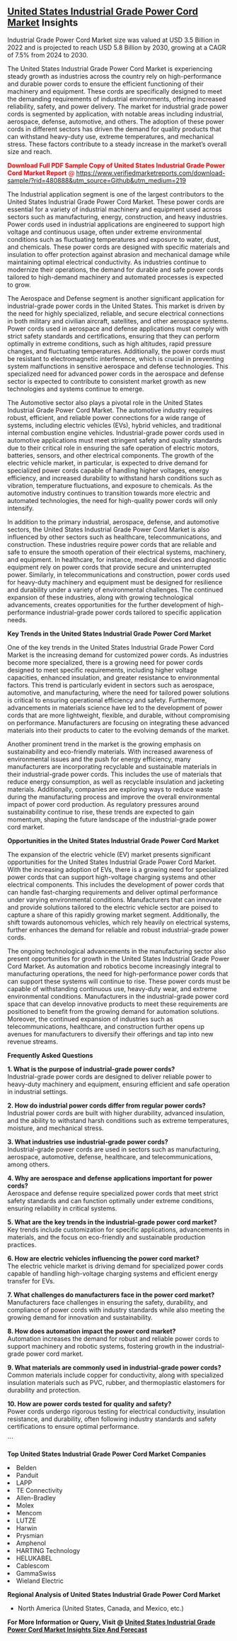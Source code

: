 <h2><a href="https://www.verifiedmarketreports.com/download-sample/?rid=480888&amp;utm_source=Github&amp;utm_medium=219" target="_blank">United States Industrial Grade Power Cord Market</a> Insights</h2><p>Industrial Grade Power Cord Market size was valued at USD 3.5 Billion in 2022 and is projected to reach USD 5.8 Billion by 2030, growing at a CAGR of 7.5% from 2024 to 2030.</p><p> <p>The United States Industrial Grade Power Cord Market is experiencing steady growth as industries across the country rely on high-performance and durable power cords to ensure the efficient functioning of their machinery and equipment. These cords are specifically designed to meet the demanding requirements of industrial environments, offering increased reliability, safety, and power delivery. The market for industrial grade power cords is segmented by application, with notable areas including industrial, aerospace, defense, automotive, and others. The adoption of these power cords in different sectors has driven the demand for quality products that can withstand heavy-duty use, extreme temperatures, and mechanical stress. These factors contribute to a steady increase in the market’s overall size and reach. <p><span class=""><span style="color: #ff0000;"><strong>Download Full PDF Sample Copy of United States Industrial Grade Power Cord Market Report</strong> @ </span><a href="https://www.verifiedmarketreports.com/download-sample/?rid=480888&amp;utm_source=Github&amp;utm_medium=219" target="_blank">https://www.verifiedmarketreports.com/download-sample/?rid=480888&amp;utm_source=Github&amp;utm_medium=219</a></span></p> <p>The Industrial application segment is one of the largest contributors to the United States Industrial Grade Power Cord Market. These power cords are essential for a variety of industrial machinery and equipment used across sectors such as manufacturing, energy, construction, and heavy industries. Power cords used in industrial applications are engineered to support high voltage and continuous usage, often under extreme environmental conditions such as fluctuating temperatures and exposure to water, dust, and chemicals. These power cords are designed with specific materials and insulation to offer protection against abrasion and mechanical damage while maintaining optimal electrical conductivity. As industries continue to modernize their operations, the demand for durable and safe power cords tailored to high-demand machinery and automated processes is expected to grow. <p>The Aerospace and Defense segment is another significant application for industrial-grade power cords in the United States. This market is driven by the need for highly specialized, reliable, and secure electrical connections in both military and civilian aircraft, satellites, and other aerospace systems. Power cords used in aerospace and defense applications must comply with strict safety standards and certifications, ensuring that they can perform optimally in extreme conditions, such as high altitudes, rapid pressure changes, and fluctuating temperatures. Additionally, the power cords must be resistant to electromagnetic interference, which is crucial in preventing system malfunctions in sensitive aerospace and defense technologies. This specialized need for advanced power cords in the aerospace and defense sector is expected to contribute to consistent market growth as new technologies and systems continue to emerge. <p>The Automotive sector also plays a pivotal role in the United States Industrial Grade Power Cord Market. The automotive industry requires robust, efficient, and reliable power connections for a wide range of systems, including electric vehicles (EVs), hybrid vehicles, and traditional internal combustion engine vehicles. Industrial-grade power cords used in automotive applications must meet stringent safety and quality standards due to their critical role in ensuring the safe operation of electric motors, batteries, sensors, and other electrical components. The growth of the electric vehicle market, in particular, is expected to drive demand for specialized power cords capable of handling higher voltages, energy efficiency, and increased durability to withstand harsh conditions such as vibration, temperature fluctuations, and exposure to chemicals. As the automotive industry continues to transition towards more electric and automated technologies, the need for high-quality power cords will only intensify. <p>In addition to the primary industrial, aerospace, defense, and automotive sectors, the United States Industrial Grade Power Cord Market is also influenced by other sectors such as healthcare, telecommunications, and construction. These industries require power cords that are reliable and safe to ensure the smooth operation of their electrical systems, machinery, and equipment. In healthcare, for instance, medical devices and diagnostic equipment rely on power cords that provide secure and uninterrupted power. Similarly, in telecommunications and construction, power cords used for heavy-duty machinery and equipment must be designed for resilience and durability under a variety of environmental challenges. The continued expansion of these industries, along with growing technological advancements, creates opportunities for the further development of high-performance industrial-grade power cords tailored to specific application needs. <p><strong>Key Trends in the United States Industrial Grade Power Cord Market</strong></p> <p>One of the key trends in the United States Industrial Grade Power Cord Market is the increasing demand for customized power cords. As industries become more specialized, there is a growing need for power cords designed to meet specific requirements, including higher voltage capacities, enhanced insulation, and greater resistance to environmental factors. This trend is particularly evident in sectors such as aerospace, automotive, and manufacturing, where the need for tailored power solutions is critical to ensuring operational efficiency and safety. Furthermore, advancements in materials science have led to the development of power cords that are more lightweight, flexible, and durable, without compromising on performance. Manufacturers are focusing on integrating these advanced materials into their products to cater to the evolving demands of the market. <p>Another prominent trend in the market is the growing emphasis on sustainability and eco-friendly materials. With increased awareness of environmental issues and the push for energy efficiency, many manufacturers are incorporating recyclable and sustainable materials in their industrial-grade power cords. This includes the use of materials that reduce energy consumption, as well as recyclable insulation and jacketing materials. Additionally, companies are exploring ways to reduce waste during the manufacturing process and improve the overall environmental impact of power cord production. As regulatory pressures around sustainability continue to rise, these trends are expected to gain momentum, shaping the future landscape of the industrial-grade power cord market. <p><strong>Opportunities in the United States Industrial Grade Power Cord Market</strong></p> <p>The expansion of the electric vehicle (EV) market presents significant opportunities for the United States Industrial Grade Power Cord Market. With the increasing adoption of EVs, there is a growing need for specialized power cords that can support high-voltage charging systems and other electrical components. This includes the development of power cords that can handle fast-charging requirements and deliver optimal performance under varying environmental conditions. Manufacturers that can innovate and provide solutions tailored to the electric vehicle sector are poised to capture a share of this rapidly growing market segment. Additionally, the shift towards autonomous vehicles, which rely heavily on electrical systems, further enhances the demand for reliable and robust industrial-grade power cords. <p>The ongoing technological advancements in the manufacturing sector also present opportunities for growth in the United States Industrial Grade Power Cord Market. As automation and robotics become increasingly integral to manufacturing operations, the need for high-performance power cords that can support these systems will continue to rise. These power cords must be capable of withstanding continuous use, heavy-duty wear, and extreme environmental conditions. Manufacturers in the industrial-grade power cord space that can develop innovative products to meet these requirements are positioned to benefit from the growing demand for automation solutions. Moreover, the continued expansion of industries such as telecommunications, healthcare, and construction further opens up avenues for manufacturers to diversify their offerings and tap into new revenue streams. <p><strong>Frequently Asked Questions</strong></p> <p><strong>1. What is the purpose of industrial-grade power cords?</strong><br> Industrial-grade power cords are designed to deliver reliable power to heavy-duty machinery and equipment, ensuring efficient and safe operation in industrial settings.</p> <p><strong>2. How do industrial power cords differ from regular power cords?</strong><br> Industrial power cords are built with higher durability, advanced insulation, and the ability to withstand harsh conditions such as extreme temperatures, moisture, and mechanical stress.</p> <p><strong>3. What industries use industrial-grade power cords?</strong><br> Industrial-grade power cords are used in sectors such as manufacturing, aerospace, automotive, defense, healthcare, and telecommunications, among others.</p> <p><strong>4. Why are aerospace and defense applications important for power cords?</strong><br> Aerospace and defense require specialized power cords that meet strict safety standards and can function optimally under extreme conditions, ensuring reliability in critical systems.</p> <p><strong>5. What are the key trends in the industrial-grade power cord market?</strong><br> Key trends include customization for specific applications, advancements in materials, and the focus on eco-friendly and sustainable production practices.</p> <p><strong>6. How are electric vehicles influencing the power cord market?</strong><br> The electric vehicle market is driving demand for specialized power cords capable of handling high-voltage charging systems and efficient energy transfer for EVs.</p> <p><strong>7. What challenges do manufacturers face in the power cord market?</strong><br> Manufacturers face challenges in ensuring the safety, durability, and compliance of power cords with industry standards while also meeting the growing demand for innovation and sustainability.</p> <p><strong>8. How does automation impact the power cord market?</strong><br> Automation increases the demand for robust and reliable power cords to support machinery and robotic systems, fostering growth in the industrial-grade power cord market.</p> <p><strong>9. What materials are commonly used in industrial-grade power cords?</strong><br> Common materials include copper for conductivity, along with specialized insulation materials such as PVC, rubber, and thermoplastic elastomers for durability and protection.</p> <p><strong>10. How are power cords tested for quality and safety?</strong><br> Power cords undergo rigorous testing for electrical conductivity, insulation resistance, and durability, often following industry standards and safety certifications to ensure optimal performance.</p> ```</p><p><strong>Top United States Industrial Grade Power Cord Market Companies</strong></p><div data-test-id=""><p><li>Belden</li><li> Panduit</li><li> LAPP</li><li> TE Connectivity</li><li> Allen-Bradley</li><li> Molex</li><li> Mencom</li><li> LUTZE</li><li> Harwin</li><li> Prysmian</li><li> Amphenol</li><li> HARTING Technology</li><li> HELUKABEL</li><li> Cablescom</li><li> GammaSwiss</li><li> Wieland Electric</li></p><div><strong>Regional Analysis of&nbsp;United States Industrial Grade Power Cord Market</strong></div><ul><li dir="ltr"><p dir="ltr">North America&nbsp;(United States, Canada, and Mexico, etc.)</p></li></ul><p><strong>For More Information or Query, Visit @&nbsp;</strong><strong><a href="https://www.verifiedmarketreports.com/product/industrial-grade-power-cord-market/?utm_source=Github&amp;utm_medium=219" target="_blank">United States Industrial Grade Power Cord Market Insights Size And Forecast</a></strong></p></div>
